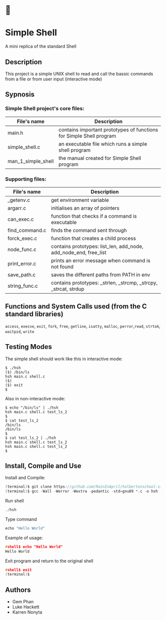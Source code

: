 # :shell:
# Simple Shell #
A mini replica of the standard Shell 

## Description ##
This project is a simple UNIX shell to read and call the bassic commands from a file or from user input (interactive mode)

## Sypnosis ##
### Simple Shell project's core files:
| File's name        | Description                                                         |
|--------------------|---------------------------------------------------------------------|
| main.h             | contains important prototypes of functions for Simple Shell program |
| simple_shell.c     | an executable file which runs a simple shell program                |
| man_1_simple_shell | the manual created for Simple Shell program                         |
### Supporting files:
| File's name    | Description                                                      |
|----------------|------------------------------------------------------------------|
| _getenv.c      | get environment variable                                         |
| argarr.c       | initialises an array of pointers                                 |
| can_exec.c     | function that checks if a command is executable                  |
| find_command.c | finds the command sent through                                   |
| forck_exec.c   | function that creates a child process                            |
| node_func.c    | contains prototypes: list_len, add_node, add_node_end, free_list |
| print_error.c  | prints an error message when command is not found                |
| save_path.c    | saves the different paths from PATH in env                       |
| string_func.c  | contains prototypes: _strlen, _strcmp, _strcpy, _strcat, strdup  |

## Functions and System Calls used (from the C standard libraries)
`access`, `execve`, `exit`, `fork`, `free`, `getline`, `isatty`, `malloc`, `perror`,`read`, `strtok`, `waitpid`, `write`

## Testing Modes ##
The simple shell should work like this in interactive mode:
```
$ ./hsh
($) /bin/ls
hsh main.c shell.c
($)
($) exit
$
```
Also in non-interactive mode:
```
$ echo "/bin/ls" | ./hsh
hsh main.c shell.c test_ls_2
$
$ cat test_ls_2
/bin/ls
/bin/ls
$
$ cat test_ls_2 | ./hsh
hsh main.c shell.c test_ls_2
hsh main.c shell.c test_ls_2
$
```

## Install, Compile and Use ##
Install and Compile:
```C
(terminal)$ git clone https://github.com/RainInApril/holbertonschool-simple_shell.git
(terminal)$ gcc -Wall -Werror -Wextra -pedantic -std=gnu89 *.c -o hsh
```
Run shell
```C
./hsh
```
Type command
```C
echo "Hello World"
```
Example of usage:
```C
#shell$ echo "Hello World"
Hello World
```
Exit program and return to the original shell
```C
#shell$ exit
(terminal)$
```

## Authors ##

* Gem Phan
* Luke Hackett
* Karren Nonyta
